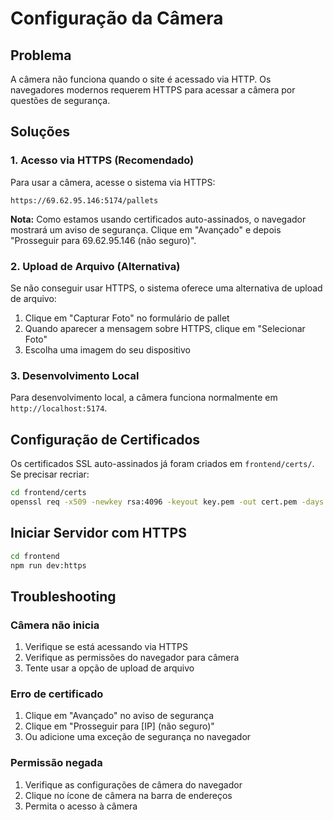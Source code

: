 # Configuração da Câmera

## Problema
A câmera não funciona quando o site é acessado via HTTP. Os navegadores modernos requerem HTTPS para acessar a câmera por questões de segurança.

## Soluções

### 1. Acesso via HTTPS (Recomendado)
Para usar a câmera, acesse o sistema via HTTPS:

```
https://69.62.95.146:5174/pallets
```

**Nota:** Como estamos usando certificados auto-assinados, o navegador mostrará um aviso de segurança. Clique em "Avançado" e depois "Prosseguir para 69.62.95.146 (não seguro)".

### 2. Upload de Arquivo (Alternativa)
Se não conseguir usar HTTPS, o sistema oferece uma alternativa de upload de arquivo:

1. Clique em "Capturar Foto" no formulário de pallet
2. Quando aparecer a mensagem sobre HTTPS, clique em "Selecionar Foto"
3. Escolha uma imagem do seu dispositivo

### 3. Desenvolvimento Local
Para desenvolvimento local, a câmera funciona normalmente em `http://localhost:5174`.

## Configuração de Certificados

Os certificados SSL auto-assinados já foram criados em `frontend/certs/`. Se precisar recriar:

```bash
cd frontend/certs
openssl req -x509 -newkey rsa:4096 -keyout key.pem -out cert.pem -days 365 -nodes -subj "/C=BR/ST=SP/L=SaoPaulo/O=WMS/CN=localhost"
```

## Iniciar Servidor com HTTPS

```bash
cd frontend
npm run dev:https
```

## Troubleshooting

### Câmera não inicia
1. Verifique se está acessando via HTTPS
2. Verifique as permissões do navegador para câmera
3. Tente usar a opção de upload de arquivo

### Erro de certificado
1. Clique em "Avançado" no aviso de segurança
2. Clique em "Prosseguir para [IP] (não seguro)"
3. Ou adicione uma exceção de segurança no navegador

### Permissão negada
1. Verifique as configurações de câmera do navegador
2. Clique no ícone de câmera na barra de endereços
3. Permita o acesso à câmera 